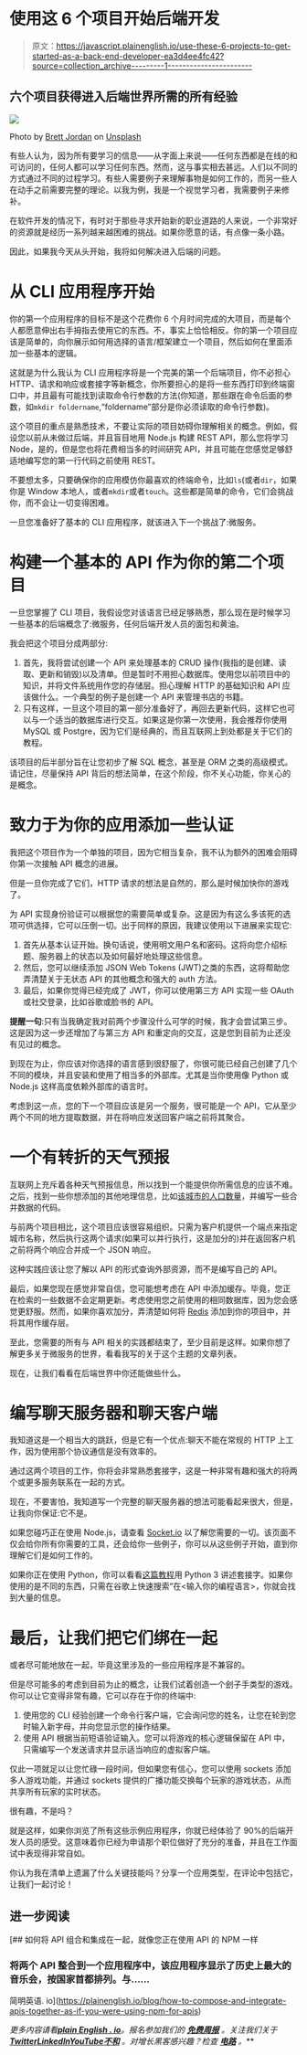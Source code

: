 # 使用这 6 个项目开始后端开发

> 原文：<https://javascript.plainenglish.io/use-these-6-projects-to-get-started-as-a-back-end-developer-ea3d4ee4fc42?source=collection_archive---------1----------------------->

## 六个项目获得进入后端世界所需的所有经验

![](img/1fcc92034adb75921dcd3968dc08a926.png)

Photo by [Brett Jordan](https://unsplash.com/@brett_jordan?utm_source=unsplash&utm_medium=referral&utm_content=creditCopyText) on [Unsplash](https://unsplash.com/s/photos/transform?utm_source=unsplash&utm_medium=referral&utm_content=creditCopyText)

有些人认为，因为所有要学习的信息——从字面上来说——任何东西都是在线的和可访问的，任何人都可以学习任何东西。然而，这与事实相去甚远。人们以不同的方式通过不同的过程学习。有些人需要例子来理解事物是如何工作的，而另一些人在动手之前需要完整的理论。以我为例，我是一个视觉学习者，我需要例子来修补。

在软件开发的情况下，有时对于那些寻求开始新的职业道路的人来说，一个非常好的资源就是经历一系列越来越困难的挑战。如果你愿意的话，有点像一条小路。

因此，如果我今天从头开始，我将如何解决进入后端的问题。

# 从 CLI 应用程序开始

你的第一个应用程序的目标不是这个花费你 6 个月时间完成的大项目，而是每个人都愿意伸出右手拇指去使用它的东西。不，事实上恰恰相反。你的第一个项目应该是简单的，向你展示如何用选择的语言/框架建立一个项目，然后如何在里面添加一些基本的逻辑。

这就是为什么我认为 CLI 应用程序将是一个完美的第一个后端项目，你不必担心 HTTP、请求和响应或套接字等新概念，你所要担心的是将一些东西打印到终端窗口中，并且最有可能找到读取命令行参数的方法(你知道，那些跟在命令后面的参数，如`mkdir foldername`,“foldername”部分是你必须读取的命令行参数)。

这个项目的重点是熟悉技术，不要让实际的项目妨碍你理解相关的概念。例如，假设您以前从未做过后端，并且盲目地用 Node.js 构建 REST API，那么您将学习 Node，是的，但是您也将花费相当多的时间研究 API，并且可能在您感觉足够舒适地编写您的第一行代码之前使用 REST。

不要想太多，只要确保你的应用模仿你最喜欢的终端命令，比如`ls`(或者`dir`，如果你是 Window 本地人，或者`mkdir`或者`touch`。这些都是简单的命令，它们会挑战你，而不会让一切变得困难。

一旦您准备好了基本的 CLI 应用程序，就该进入下一个挑战了:微服务。

# 构建一个基本的 API 作为你的第二个项目

一旦您掌握了 CLI 项目，我假设您对该语言已经足够熟悉，那么现在是时候学习一些基本的后端概念了:微服务，任何后端开发人员的面包和黄油。

我会把这个项目分成两部分:

1.  首先，我将尝试创建一个 API 来处理基本的 CRUD 操作(我指的是创建、读取、更新和销毁)以及清单。但是暂时不用担心数据库。使用您以前项目中的知识，并将文件系统用作您的存储层。担心理解 HTTP 的基础知识和 API 应该做什么。一个典型的例子是创建一个 API 来管理书店的书籍。
2.  只有这样，一旦这个项目的第一部分准备好了，再回去更新代码，这样它也可以与一个适当的数据库进行交互。如果这是你第一次使用，我会推荐你使用 MySQL 或 Postgre，因为它们是经典的，而且互联网上到处都是关于它们的教程。

该项目的后半部分旨在让您初步了解 SQL 概念，甚至是 ORM 之类的高级模式。请记住，尽量保持 API 背后的想法简单，在这个阶段，你不关心功能，你关心的是概念。

# 致力于为你的应用添加一些认证

我把这个项目作为一个单独的项目，因为它相当复杂，我不认为额外的困难会阻碍你第一次接触 API 概念的进展。

但是一旦你完成了它们，HTTP 请求的想法是自然的，那么是时候加快你的游戏了。

为 API 实现身份验证可以根据您的需要简单或复杂。这是因为有这么多该死的选项可供选择，它可以压倒一切。出于同样的原因，我建议使用以下进展来实现它:

1.  首先从基本认证开始。换句话说，使用明文用户名和密码。这将向您介绍标题、服务器上的状态以及如何最好地处理这些信息。
2.  然后，您可以继续添加 JSON Web Tokens (JWT)之类的东西，这将帮助您弄清楚关于无状态 API 的其他概念和强大的 auth 方法。
3.  最后，如果你觉得已经完成了 JWT，你可以使用第三方 API 实现一些 OAuth 或社交登录，比如谷歌或脸书的 API。

**提醒一句**:只有当我确定我对前两个步骤没什么可学的时候，我才会尝试第三步。这是因为这一步还增加了与第三方 API 和重定向的交互，这是您到目前为止还没有见过的概念。

到现在为止，你应该对你选择的语言感到很舒服了，你很可能已经自己创建了几个不同的模块，并且安装和使用了相当多的外部库。尤其是当你使用像 Python 或 Node.js 这样高度依赖外部库的语言时。

考虑到这一点，您的下一个项目应该是另一个服务，很可能是一个 API，它从至少两个不同的地方提取数据，并在将响应发送回客户端之前将其聚合。

# 一个有转折的天气预报

互联网上充斥着各种天气预报信息，所以找到一个能提供你所需信息的应该不难。之后，找到一些你想添加的其他地理信息，比如[该城市的人口数量](https://countriesnow.space/)，并编写一些合并数据的代码。

与前两个项目相比，这个项目应该很容易组织。只需为客户机提供一个端点来指定城市名称，然后执行这两个请求(如果可以并行执行，这是加分的)并在返回客户机之前将两个响应合并成一个 JSON 响应。

这种实践应该让您了解以 API 的形式查询外部资源，而不是编写自己的 API。

最后，如果您现在感觉非常自信，您可能想考虑在 API 中添加缓存。毕竟，您正在检索的一些数据不会定期更新。考虑使用您之前使用的相同数据库，因为您会感觉更舒服。然而，如果你喜欢加分，弄清楚如何将 [Redis](http://redis.io) 添加到你的项目中，并将其用作缓存层。

至此，您需要的所有与 API 相关的实践都结束了，至少目前是这样。如果你想了解更多关于微服务的世界，看看我写的关于这个主题的文章列表。

现在，让我们看看在后端世界中你还能做些什么。

# 编写聊天服务器和聊天客户端

我知道这是一个相当大的跳跃，但是它有一个优点:聊天不能在常规的 HTTP 上工作，因为使用那个协议通信是没有效率的。

通过这两个项目的工作，你将会非常熟悉套接字，这是一种非常有趣和强大的将两个或更多服务联系在一起的方式。

现在，不要害怕，我知道写一个完整的聊天服务器的想法可能看起来很大，但是，让我向你保证:它不是。

如果您碰巧正在使用 Node.js，请查看 [Socket.io](https://socket.io/) 以了解您需要的一切。该页面不仅会给你所有你需要的工具，还会给你一些例子，你可以从这些例子开始，直到你理解它们是如何工作的。

如果你正在使用 Python，你可以看看[这篇教程](https://pythonprogramming.net/sockets-tutorial-python-3/)用 Python 3 讲述套接字。如果你使用的是不同的东西，只需在谷歌上快速搜索“在<输入你的编程语言>，你就会找到大量的信息。

# 最后，让我们把它们绑在一起

或者尽可能地放在一起，毕竟这里涉及的一些应用程序是不兼容的。

但是尽可能多的考虑到目前为止的概念，让我们试着创造一个刽子手类型的游戏。你可以让它变得非常有趣，它可以存在于你的终端中:

1.  使用您的 CLI 经验创建一个命令行客户端，它会询问您的姓名，让您在轮到您时输入新字母，并向您显示您的操作结果。
2.  使用 API 根据当前短语验证输入。您可以将游戏的核心逻辑保留在 API 中，只需编写一个发送请求并显示适当响应的虚拟客户端。

仅此一项就足以让您忙碌一段时间，但如果您有信心，您可以使用 sockets 添加多人游戏功能，并通过 sockets 提供的广播功能交换每个玩家的游戏状态，从而共享所有玩家的实时状态。

很有趣，不是吗？

就是这样，如果你浏览了所有这些示例应用程序，你就已经体验了 90%的后端开发人员的感受。这意味着你已经为申请那个职位做好了充分的准备，并且在工作面试中表现得非常自如。

你认为我在清单上遗漏了什么关键技能吗？分享一个应用类型，在评论中包括它，让我们一起讨论！

## 进一步阅读

[](https://plainenglish.io/blog/how-to-compose-and-integrate-apis-together-as-if-you-were-using-npm-for-apis) [## 如何将 API 组合和集成在一起，就像您正在使用 API 的 NPM 一样

### 将两个 API 整合到一个应用程序中，该应用程序显示了历史上最大的音乐会，按国家首都排列。与……

简明英语. io](https://plainenglish.io/blog/how-to-compose-and-integrate-apis-together-as-if-you-were-using-npm-for-apis) 

*更多内容请看*[***plain English . io***](https://plainenglish.io/)*。报名参加我们的* [***免费周报***](http://newsletter.plainenglish.io/) *。关注我们关于*[***Twitter***](https://twitter.com/inPlainEngHQ)[***LinkedIn***](https://www.linkedin.com/company/inplainenglish/)*[***YouTube***](https://www.youtube.com/channel/UCtipWUghju290NWcn8jhyAw)*[***不和***](https://discord.gg/GtDtUAvyhW) *。对增长黑客感兴趣？检查* [***电路***](https://circuit.ooo/) *。***